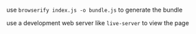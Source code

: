 use `browserify index.js -o bundle.js` to generate the bundle

use a development web server like `live-server` to view the page